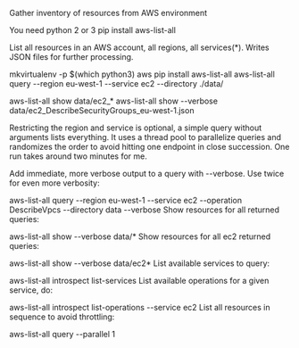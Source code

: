 Gather inventory of resources from AWS environment

You need python 2 or 3
pip install aws-list-all

List all resources in an AWS account, all regions, all services(*). Writes JSON files for further processing.

mkvirtualenv -p $(which python3) aws
pip install aws-list-all
aws-list-all query --region eu-west-1 --service ec2 --directory ./data/


aws-list-all show data/ec2_*
aws-list-all show --verbose data/ec2_DescribeSecurityGroups_eu-west-1.json


Restricting the region and service is optional, a simple query without arguments lists everything. It uses a thread pool to parallelize queries and randomizes the order to avoid hitting one endpoint in close succession. One run takes around two minutes for me.



Add immediate, more verbose output to a query with --verbose. Use twice for even more verbosity:

aws-list-all query --region eu-west-1 --service ec2 --operation DescribeVpcs --directory data --verbose
Show resources for all returned queries:

aws-list-all show --verbose data/*
Show resources for all ec2 returned queries:

aws-list-all show --verbose data/ec2*
List available services to query:

aws-list-all introspect list-services
List available operations for a given service, do:

aws-list-all introspect list-operations --service ec2
List all resources in sequence to avoid throttling:

aws-list-all query --parallel 1
